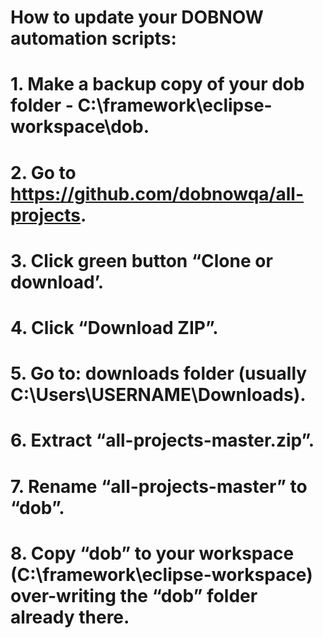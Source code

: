# How to update your DOBNOW automation scripts:
# 1. Make a backup copy of your dob folder - C:\framework\eclipse-workspace\dob.
# 2. Go to https://github.com/dobnowqa/all-projects.
# 3. Click green button “Clone or download’.
# 4. Click “Download ZIP”.
# 5. Go to: downloads folder (usually C:\Users\USERNAME\Downloads).
# 6. Extract “all-projects-master.zip”.
# 7. Rename “all-projects-master” to “dob”.
# 8. Copy “dob” to your workspace (C:\framework\eclipse-workspace) over-writing the “dob” folder already there.
